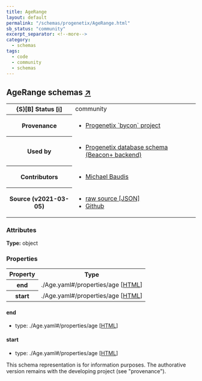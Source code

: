 ```yaml
---
title: AgeRange
layout: default
permalink: "/schemas/progenetix/AgeRange.html"
sb_status: "community"
excerpt_separator: <!--more-->
category:
  - schemas
tags:
  - code
  - community
  - schemas
---
```



<div id="schema-header-title">
  <h2>AgeRange <span id="schema-header-title-project">schemas <a href="https://github.com/progenetix/schemas" target="_BLANK">&nearr;</a></span> </h2>
</div>

<table id="schema-header-table">
  <tr>
    <th>{S}[B] Status <a href="https://schemablocks.org/about/sb-status-levels.html">[i]</a></th>
    <td><div id="schema-header-status">community</div></td>
  </tr>

  <tr>
    <th>Provenance</th>
    <td>
      <ul>
<li><a href="https://github.com/progenetix/bycon/">Progenetix `bycon` project</a></li>
      </ul>
    </td>
  </tr>
  <tr>
    <th>Used by</th>
    <td>
      <ul>
<li><a href="https://github.com/progenetix/schemas/">Progenetix database schema (Beacon+ backend)</a></li>
      </ul>
    </td>
  </tr>

<!--more-->

  <tr>
    <th>Contributors</th>
    <td>
      <ul>
<li><a href="https://orcid.org/0000-0002-9903-4248">Michael Baudis</a></li>
      </ul>
    </td>
  </tr>
  <tr>
    <th>Source (v2021-03-05)</th>
    <td>
      <ul>
        <li><a href="current/AgeRange.json" target="_BLANK">raw source [JSON]</a></li>
        <li><a href="https://github.com/progenetix/schemas/blob/master/schemas/AgeRange.yaml" target="_BLANK">Github</a></li>
      </ul>
    </td>
  </tr>
</table>

<div id="schema-attributes-title">
  <h3>Attributes</h3>
</div>

  
__Type:__ object
### Properties

<table id="schema-properties-table">
  <tr>
    <th>Property</th>
    <th>Type</th>
  </tr>
  <tr>
    <th>end</th>
    <td>./Age.yaml#/properties/age [<a href="./Age.html">HTML</a>]</td>
  </tr>
  <tr>
    <th>start</th>
    <td>./Age.yaml#/properties/age [<a href="./Age.html">HTML</a>]</td>
  </tr>

</table>


#### end

* type: ./Age.yaml#/properties/age [<a href="./Age.html">HTML</a>]




#### start

* type: ./Age.yaml#/properties/age [<a href="./Age.html">HTML</a>]



<div id="schema-footer">
This schema representation is for information purposes. The authorative 
version remains with the developing project (see "provenance").
</div>


